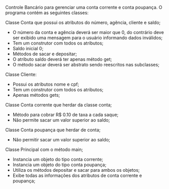 Controle Bancário para gerenciar uma conta corrente e conta poupança. O programa contém as seguintes classes:

Classe Conta que possui os atributos do número, agência, cliente e saldo;
- O número da conta e agência deverá ser maior que 0, do contrário deve ser exibido uma mensagem para o usuário informando dados inválidos;
- Tem um construtor com todos os atributos;
- Saldo inicial 0;
- Métodos de sacar e depositar;
- O atributo saldo deverá ter apenas método get;
- O método sacar deverá ser abstrato sendo reescritos nas subclasses;
 
Classe Cliente:
- Possui os atributos nome e cpf;
- Tem um construtor com todos os atributos;
- Apenas métodos gets;
 
Classe Conta corrente que herdar da classe conta;
- Método para cobrar R$ 0.10 de taxa a cada saque;
- Não permite sacar um valor superior ao saldo;

Classe Conta poupança que herdar de conta;
- Não permitir sacar um valor superior ao saldo;

Classe Principal com o método main;
- Instancia um objeto do tipo conta corrente;
- Instancia um objeto do tipo conta poupança;
- Utiliza os métodos depositar e sacar para ambos os objetos;
- Exibe todas as informações dos atributos de conta corrente e poupança;
